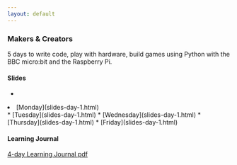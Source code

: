 ```yaml
---
layout: default
---
```

### Makers & Creators

<p><i class="fas fa-code"></i> 5 days to write code, play with hardware, build games
using Python with the BBC micro:bit and the Raspberry Pi.
</p>


#### Slides

<ul class="fa-ul">
<li></li>
</ul>
<li><span class="fa-li"><i class="fas fa-code"></i></span>[Monday](slides-day-1.html)</li>
* <i class="fas fa-code"></i>[Tuesday](slides-day-1.html)</li>
* <i class="fas fa-code"></i>[Wednesday](slides-day-1.html)</li>
* <i class="fas fa-code"></i>[Thursday](slides-day-1.html)</li>
* <i class="fas fa-code"></i>[Friday](slides-day-1.html)</li>


#### Learning Journal

[4-day Learning Journal pdf](learning-journal-4.pdf)
